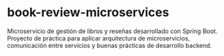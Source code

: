 # book-review-microservices
Microservicio de gestión de libros y reseñas desarrollado con Spring Boot. Proyecto de práctica para aplicar arquitectura de microservicios, comunicación entre servicios y buenas prácticas de desarrollo backend.
